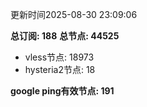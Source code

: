 更新时间2025-08-30 23:09:06

**总订阅: 188**
**总节点: 44525**
- vless节点: 18973
- hysteria2节点: 18

**google ping有效节点: 191**
